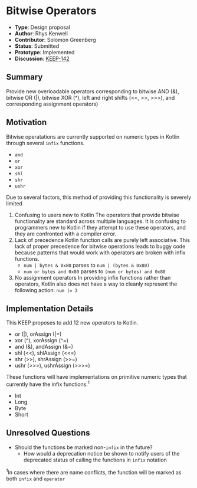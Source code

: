 # Bitwise Operators

* **Type**: Design proposal
* **Author**: Rhys Kenwell
* **Contributor**: Solomon Greenberg
* **Status**: Submitted
* **Prototype**: Implemented
* **Discussion**: [KEEP-142](https://github.com/Kotlin/KEEP/issues/142)

## Summary
Provide new overloadable operators corresponding to bitwise AND (&), bitwise OR (|), bitwise XOR (^), left and right shifts (<<, >>, >>>), and corresponding assignment operators)

## Motivation
Bitwise operatations are currently supported on numeric types in Kotlin through several `infix` functions.
* `and`
* `or`
* `xor`
* `shl`
* `shr`
* `ushr`

Due to several factors, this method of providing this functionality is severely limited
1. Confusing to users new to Kotlin
	The operators that provide bitwise functionality are standard across multiple languages. It is confusing to programmers new to Kotlin if they attempt to use these operators, and they are confronted with a compiler error.
2. Lack of precedence
	Kotlin function calls are purely left associative. This lack of proper precedence for bitwise operations leads to buggy code because patterns that would work with operators are broken with infix functions.
	* `num | bytes & 0x80` parses to `num | (bytes & 0x80)`
	* `num or bytes and 0x80` parses to `(num or bytes) and 0x80`
3. No assignment operators
	In providing infix functions rather than operators, Kotlin also does not have a way to cleanly represent the following action: `num |= 3`


## Implementation Details

This KEEP proposes to add 12 new operators to Kotlin.

* or (|), orAssign (|=)
* xor (^), xorAssign (^=)
* and (&), andAssign (&=)
* shl (<<), shlAssign (<<=)
* shr (>>), shrAssign (>>=)
* ushr (>>>), ushrAssign (>>>=)

These functions will have implementations on primitive numeric types that currently have the infix functions.<sup>1</sup>
* Int
* Long
* Byte
* Short


## Unresolved Questions
* Should the functions be marked non-`infix` in the future?
  * How would a deprecation notice be shown to notify users of the deprecated status of calling the functions in `infix` notation

<sup>1</sup>In cases where there are name conflicts, the function will be marked as both `infix` and `operator`

